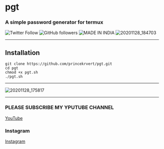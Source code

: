 # pgt
### A simple password generator for termux


![Twitter Follow](https://img.shields.io/twitter/follow/PrinceK03365733?color=%23ff&label=TWITTER&style=for-the-badge)
![GitHub followers](https://img.shields.io/github/followers/princekrvert?color=%23bbbfff&style=for-the-badge)
![MADE IN INDIA](https://img.shields.io/badge/MADE%20IN%20-Indian-imortant?style=for-the-badge&logo=appveyorp)
![20201128_184703](https://user-images.githubusercontent.com/56459297/100516617-1e276900-31ab-11eb-9192-90e05ee29294.jpg)
***
## Installation

```
git clone https://github.com/princekrvert/pgt.git
cd pgt
chmod +x pgt.sh
./pgt.sh
```
***
![20201128_175817](https://user-images.githubusercontent.com/56459297/100516809-79a62680-31ac-11eb-87aa-f1b1594c24f1.jpg)

***
### PLEASE SUBSCRIBE MY YPUTUBE CHANNEL
[YouTube](https://m.youtube.com/c/Princeweb)
### Instagram
[Instagram](https://instagram.com/sirprincekrvert)
